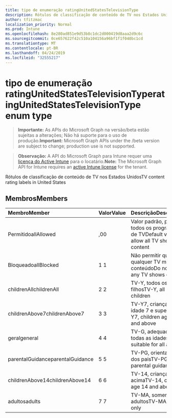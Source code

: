 ```yaml
---
title: tipo de enumeração ratingUnitedStatesTelevisionType
description: Rótulos de classificação de conteúdo de TV nos Estados Unidos
author: tfitzmac
localization_priority: Normal
ms.prod: Intune
ms.openlocfilehash: 8e280ad851e9d53b8c1dc2d000419d8aaa2d9c6c
ms.sourcegitcommit: 0ce657622f42c510a104156a96bf1f1f040bc1cd
ms.translationtype: MT
ms.contentlocale: pt-BR
ms.lasthandoff: 04/24/2019
ms.locfileid: "32555217"
---
```

# <a name="ratingunitedstatestelevisiontype-enum-type"></a><span data-ttu-id="b0bad-103">tipo de enumeração ratingUnitedStatesTelevisionType</span><span class="sxs-lookup"><span data-stu-id="b0bad-103">ratingUnitedStatesTelevisionType enum type</span></span>

> <span data-ttu-id="b0bad-104">**Importante:** As APIs do Microsoft Graph na versão/beta estão sujeitas a alterações; Não há suporte para o uso de produção.</span><span class="sxs-lookup"><span data-stu-id="b0bad-104">**Important:** Microsoft Graph APIs under the /beta version are subject to change; production use is not supported.</span></span>

> <span data-ttu-id="b0bad-105">**Observação:** A API do Microsoft Graph para Intune requer uma [licença do Active Intune](https://go.microsoft.com/fwlink/?linkid=839381) para o locatário.</span><span class="sxs-lookup"><span data-stu-id="b0bad-105">**Note:** The Microsoft Graph API for Intune requires an [active Intune license](https://go.microsoft.com/fwlink/?linkid=839381) for the tenant.</span></span>

<span data-ttu-id="b0bad-106">Rótulos de classificação de conteúdo de TV nos Estados Unidos</span><span class="sxs-lookup"><span data-stu-id="b0bad-106">TV content rating labels in United States</span></span>

## <a name="members"></a><span data-ttu-id="b0bad-107">Membros</span><span class="sxs-lookup"><span data-stu-id="b0bad-107">Members</span></span>
|<span data-ttu-id="b0bad-108">Membro</span><span class="sxs-lookup"><span data-stu-id="b0bad-108">Member</span></span>|<span data-ttu-id="b0bad-109">Valor</span><span class="sxs-lookup"><span data-stu-id="b0bad-109">Value</span></span>|<span data-ttu-id="b0bad-110">Descrição</span><span class="sxs-lookup"><span data-stu-id="b0bad-110">Description</span></span>|
|:---|:---|:---|
|<span data-ttu-id="b0bad-111">Permitido</span><span class="sxs-lookup"><span data-stu-id="b0bad-111">allAllowed</span></span>|<span data-ttu-id="b0bad-112">,0</span><span class="sxs-lookup"><span data-stu-id="b0bad-112">0</span></span>|<span data-ttu-id="b0bad-113">Valor padrão, permitir todos os programas de TV</span><span class="sxs-lookup"><span data-stu-id="b0bad-113">Default value, allow all TV shows content</span></span>|
|<span data-ttu-id="b0bad-114">Bloqueado</span><span class="sxs-lookup"><span data-stu-id="b0bad-114">allBlocked</span></span>|<span data-ttu-id="b0bad-115">1 </span><span class="sxs-lookup"><span data-stu-id="b0bad-115">1</span></span>|<span data-ttu-id="b0bad-116">Não permitir que qualquer TV mostre conteúdo</span><span class="sxs-lookup"><span data-stu-id="b0bad-116">Do not allow any TV shows content</span></span>|
|<span data-ttu-id="b0bad-117">childrenAll</span><span class="sxs-lookup"><span data-stu-id="b0bad-117">childrenAll</span></span>|<span data-ttu-id="b0bad-118">2 </span><span class="sxs-lookup"><span data-stu-id="b0bad-118">2</span></span>|<span data-ttu-id="b0bad-119">TV-Y, todos os filhos</span><span class="sxs-lookup"><span data-stu-id="b0bad-119">TV-Y, all children</span></span>|
|<span data-ttu-id="b0bad-120">childrenAbove7</span><span class="sxs-lookup"><span data-stu-id="b0bad-120">childrenAbove7</span></span>|<span data-ttu-id="b0bad-121">3 </span><span class="sxs-lookup"><span data-stu-id="b0bad-121">3</span></span>|<span data-ttu-id="b0bad-122">TV-Y7, crianças da idade 7 e superior</span><span class="sxs-lookup"><span data-stu-id="b0bad-122">TV-Y7, children age 7 and above</span></span>|
|<span data-ttu-id="b0bad-123">geral</span><span class="sxs-lookup"><span data-stu-id="b0bad-123">general</span></span>|<span data-ttu-id="b0bad-124">4 </span><span class="sxs-lookup"><span data-stu-id="b0bad-124">4</span></span>|<span data-ttu-id="b0bad-125">TV-G, adequada para todas as idades</span><span class="sxs-lookup"><span data-stu-id="b0bad-125">TV-G, suitable for all ages</span></span>|
|<span data-ttu-id="b0bad-126">parentalGuidance</span><span class="sxs-lookup"><span data-stu-id="b0bad-126">parentalGuidance</span></span>|<span data-ttu-id="b0bad-127">5 </span><span class="sxs-lookup"><span data-stu-id="b0bad-127">5</span></span>|<span data-ttu-id="b0bad-128">TV-PG, orientação dos pais</span><span class="sxs-lookup"><span data-stu-id="b0bad-128">TV-PG, parental guidance</span></span>|
|<span data-ttu-id="b0bad-129">childrenAbove14</span><span class="sxs-lookup"><span data-stu-id="b0bad-129">childrenAbove14</span></span>|<span data-ttu-id="b0bad-130">6 </span><span class="sxs-lookup"><span data-stu-id="b0bad-130">6</span></span>|<span data-ttu-id="b0bad-131">TV-14, crianças 14 e acima</span><span class="sxs-lookup"><span data-stu-id="b0bad-131">TV-14, children age 14 and above</span></span>|
|<span data-ttu-id="b0bad-132">adultos</span><span class="sxs-lookup"><span data-stu-id="b0bad-132">adults</span></span>|<span data-ttu-id="b0bad-133">7 </span><span class="sxs-lookup"><span data-stu-id="b0bad-133">7</span></span>|<span data-ttu-id="b0bad-134">TV-MA, somente adultos</span><span class="sxs-lookup"><span data-stu-id="b0bad-134">TV-MA, adults only</span></span>|






